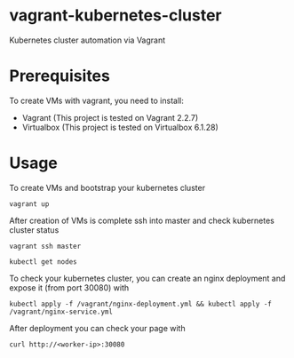 # vagrant-kubernetes-cluster

Kubernetes cluster automation via Vagrant

# Prerequisites

To create VMs with vagrant, you need to install:
- Vagrant (This project is tested on Vagrant 2.2.7)
- Virtualbox (This project is tested on Virtualbox 6.1.28)

# Usage

To create VMs and bootstrap your kubernetes cluster

`vagrant up`

After creation of VMs is complete ssh into master and check kubernetes cluster status

`vagrant ssh master`

`kubectl get nodes`

To check your kubernetes cluster, you can create an nginx deployment and expose it (from port 30080) with

`kubectl apply -f /vagrant/nginx-deployment.yml && kubectl apply -f /vagrant/nginx-service.yml`

After deployment you can check your page with 

`curl http://<worker-ip>:30080`
